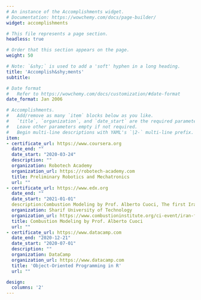 ```yaml
---
# An instance of the Accomplishments widget.
# Documentation: https://wowchemy.com/docs/page-builder/
widget: accomplishments

# This file represents a page section.
headless: true

# Order that this section appears on the page.
weight: 50

# Note: `&shy;` is used to add a 'soft' hyphen in a long heading.
title: 'Accomplish&shy;ments'
subtitle:

# Date format
#   Refer to https://wowchemy.com/docs/customization/#date-format
date_format: Jan 2006

# Accomplishments.
#   Add/remove as many `item` blocks below as you like.
#   `title`, `organization`, and `date_start` are the required parameters.
#   Leave other parameters empty if not required.
#   Begin multi-line descriptions with YAML's `|2-` multi-line prefix.
item:
- certificate_url: https://www.coursera.org
  date_end: ""
  date_start: "2020-03-24"
  description: ""
  organization: Robotech Academy
  organization_url: https://robotech-academy.com
  title: Preliminary Robotics and Mechatronics
  url: ""
- certificate_url: https://www.edx.org
  date_end: ""
  date_start: "2021-01-01"
  description:Combustion Modeling by Prof. Alberto Cuoci, The first Iranian Combustion School 2019
  organization: Sharif University of Technology
  organization_url: https://www.combustioninstitute.org/ci-event/iran-first-international-combustion-school-ics2019/
  title: Combustion Modeling by Prof. Alberto Cuoci
  url: ""
- certificate_url: https://www.datacamp.com
  date_end: "2020-12-21"
  date_start: "2020-07-01"
  description: ""
  organization: DataCamp
  organization_url: https://www.datacamp.com
  title: 'Object-Oriented Programming in R'
  url: ""

design:
  columns: '2' 
---
```

